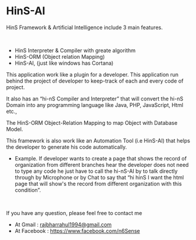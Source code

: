 # HinS-AI
<p>HinS Framework &amp; Artificial Intelligence include 3 main features.</p>
<p>&nbsp;</p>
<ul>
<li>HinS Interpreter &amp; Compiler with greate algorithm</li>
<li>HinS-ORM (Object relation Mapping)</li>
<li>HinS-AI, (just like windows has Cortana)</li>
</ul>
<p>This application work like a plugin for a developer. This application run behind the project of developer to keep-track of each and every code of project.</p>
<p>It also has an &ldquo;hi-nS Compiler and Interpreter&rdquo; that will convert the hi-nS Domain into any programming language like Java, PHP, JavaScript, Html etc.,</p>
<p>The HinS-ORM Object-Relation Mapping to map Object with Database Model.</p>
<p>This framework is also work like an Automation Tool (i.e HinS-AI) that helps the developer to generate his code automatically.</p>
<ul>
<li>Example. If developer wants to create a page that shows the record of organization from different branches hear the developer does not need to type any code he just have to call the hi-nS-AI by to talk directly through by Microphone or by Chat to say that &ldquo;hi hinS I want the html page that will show's the record from different organization with this condition&rdquo;.</li>
</ul>
<p>&nbsp;</p>
<p>If you have any question, please feel free to contact me</p>
<ul>
<li>At Gmail : <a href="rajbharrahul1994@gmail.com">rajbharrahul1994@gmail.com</a></li>
  <li>At Facebook :   <a href="https://www.facebook.com/n6Sense">https://www.facebook.com/n6Sense</a></li>
</ul>
